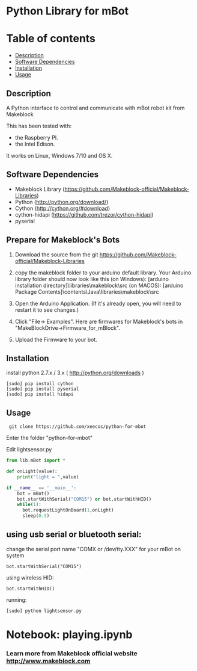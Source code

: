 # Python Library for mBot
Table of contents
=================

  * [Description](#description)
  * [Software Dependencies](#software-dependencies)
  * [Installation](#installation)
  * [Usage](#usage)

Description
-----------
A Python interface to control and communicate with mBot robot kit from Makeblock

This has been tested with:

* the Raspberry PI.
* the Intel Edison.

It works on Linux, Windows 7/10 and OS X.

Software Dependencies
---------------------

* Makeblock Library (https://github.com/Makeblock-official/Makeblock-Libraries)
* Python (http://python.org/download/)
* Cython (http://cython.org/#download)
* cython-hidapi (https://github.com/trezor/cython-hidapi)
* pyserial

Prepare for Makeblock's Bots
----------------------------
1. Download the source from the git https://github.com/Makeblock-official/Makeblock-Libraries

2. copy the makeblock folder to your arduino default library. Your Arduino library folder should now look like this
(on Windows): [arduino installation directory]\libraries\makeblock\src
(on MACOS): [arduino Package Contents]\contents\Java\libraries\makeblock\src

3. Open the Arduino Application. (If it's already open, you will need to restart it to see changes.)

4. Click "File-> Examples". Here are firmwares for Makeblock's bots in "MakeBlockDrive->Firmware_for_mBlock".

5. Upload the Firmware to your bot.

Installation
-------

install python 2.7.x / 3.x ( http://python.org/downloads )

  ```
  [sudo] pip install cython
  [sudo] pip install pyserial
  [sudo] pip install hidapi
  ```
Usage
-----------------
 ```
  git clone https://github.com/xeecos/python-for-mbot
 ```
 Enter the folder "python-for-mbot"
 
 Edit lightsensor.py
 ```python
from lib.mBot import *

def onLight(value):
	 print("light = ",value)

if __name__ == '__main__':
	 bot = mBot()
	 bot.startWithSerial("COM15") or bot.startWithHID()
	 while(1):
	   bot.requestLightOnBoard(1,onLight)
	   sleep(0.5)
 ```
  
  ## using usb serial or bluetooth serial:
  
  change the serial port name "COMX or /dev/tty.XXX" for your mBot on system
  ```
  bot.startWithSerial("COM15")
  ```
  
  using wireless HID:
  
  ```
  bot.startWithHID()
  ```
  
  running:
  
  ```
  [sudo] python lightsensor.py
  ```

# Notebook: playing.ipynb
  
### Learn more from Makeblock official website http://www.makeblock.com
